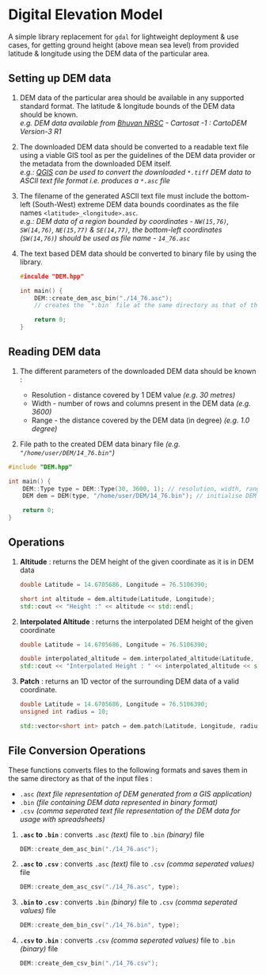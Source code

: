 # Digital Elevation Model

A simple library replacement for `gdal` for lightweight deployment & use cases, for getting ground height (above mean sea level)
from provided latitude & longitude using the DEM data of the particular area. 



## Setting up DEM data

1. DEM data of the particular area should be available in any supported standard format.
The latitude & longitude bounds of the DEM data should be known.\
_e.g. DEM data available from [Bhuvan NRSC](https://bhuvan-app3.nrsc.gov.in/data/download/index.php) - Cartosat -1 : CartoDEM Version-3 R1_

2. The downloaded DEM data should be converted to a readable text file using a viable GIS tool 
as per the guidelines of the DEM data provider or the metadata from the downloaded DEM itself.\
_e.g.: [QGIS](https://qgis.org/en/site/) can be used to convert the downloaded `*.tiff` DEM data to ASCII text file format i.e. produces a `*.asc` file_

3. The filename of the generated ASCII text file must include the bottom-left (South-West) extreme 
DEM data bounds coordinates as the file names `<latitude>_<longitude>.asc`.\
_e.g.: DEM data of a region bounded by coordinates - `NW(15,76)`, `SW(14,76)`, `NE(15,77)` & `SE(14,77)`, 
the bottom-left coordinates (`SW(14,76)`) should be used as file name - `14_76.asc`_

4. The text based DEM data should be converted to binary file by using the library. 
    ```cpp
    #inculde "DEM.hpp"

    int main() {
        DEM::create_dem_asc_bin("./14_76.asc");
        // creates the `*.bin` file at the same directory as that of the `*.asc` file.

        return 0;
    }
    ```


## Reading DEM data

1. The different parameters of the downloaded DEM data should be known :
    - Resolution - distance covered by 1 DEM value _(e.g. 30 metres)_
    - Width - number of rows and columns present in the DEM data _(e.g. 3600)_
    - Range - the distance covered by the DEM data (in degree) _(e.g. 1.0 degree)_

2. File path to the created DEM data binary file _(e.g. `"/home/user/DEM/14_76.bin"`)_

```cpp
#include "DEM.hpp"

int main() {
    DEM::Type type = DEM::Type(30, 3600, 1); // resolution, width, range
    DEM dem = DEM(type, "/home/user/DEM/14_76.bin"); // initialise DEM

    return 0;
}
```


## Operations

1. **Altitude** : returns the DEM height of the given coordinate as it is in DEM data
    ```cpp
    double Latitude = 14.6705686, Longitude = 76.5106390;

    short int altitude = dem.altitude(Latitude, Longitude);
    std::cout << "Height :" << altitude << std::endl;
    ```

2. **Interpolated Altitude** : returns the interpolated DEM height of the given coordinate
    ```cpp
    double Latitude = 14.6705686, Longitude = 76.5106390;

    double interpolated_altitude = dem.interpolated_altitude(Latitude, Longitude);
    std::cout << "Interpolated Height : " << interpolated_altitude << std::endl;
    ```

3. **Patch** : returns an 1D vector of the surrounding DEM data of a valid coordinate.

    ```cpp
    double Latitude = 14.6705686, Longitude = 76.5106390;
    unsigned int radius = 10;

    std::vector<short int> patch = dem.patch(Latitude, Longitude, radius);
    ```


## File Conversion Operations

These functions converts files to the following formats and saves them in the same directory as that of the input files :
- `.asc` _(text file representation of DEM generated from a GIS application)_
- `.bin` _(file containing DEM data represented in binary format)_
- `.csv` _(comma seperated text file representation of the DEM data for usage with spreadsheets)_


1. **`.asc` to `.bin`** : converts `.asc` _(text)_ file to `.bin` _(binary)_ file
    ```cpp
    DEM::create_dem_asc_bin("./14_76.asc");
    ```

2. **`.asc` to `.csv`** : converts `.asc` _(text)_ file to `.csv` _(comma seperated values)_ file
    ```cpp
    DEM::create_dem_asc_csv("./14_76.asc", type);
    ```

3. **`.bin` to `.csv`** : converts `.bin` _(binary)_ file to `.csv` _(comma seperated values)_ file
    ```cpp
    DEM::create_dem_bin_csv("./14_76.bin", type);
    ```

4. **`.csv` to `.bin`** : converts `.csv` _(comma seperated values)_ file to `.bin` _(binary)_ file
    ```cpp
    DEM::create_dem_csv_bin("./14_76.csv");
    ```
